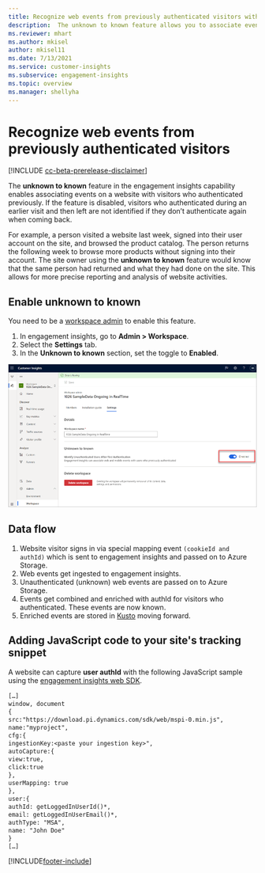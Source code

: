 ```yaml
---
title: Recognize web events from previously authenticated visitors with unknown to known
description:  The unknown to known feature allows you to associate events on a website with visitors who authenticated previously. 
ms.reviewer: mhart
ms.author: mkisel
author: mkisel11
ms.date: 7/13/2021
ms.service: customer-insights
ms.subservice: engagement-insights 
ms.topic: overview
ms.manager: shellyha
---
```

# Recognize web events from previously authenticated visitors

[!INCLUDE [cc-beta-prerelease-disclaimer](includes/cc-beta-prerelease-disclaimer.md)]

The **unknown to known** feature in the engagement insights capability enables associating events on a website with visitors who authenticated previously. If the feature is disabled, visitors who authenticated during an earlier visit and then left are not identified if they don’t authenticate again when coming back. 

For example, a person visited a website last week, signed into their user account on the site, and browsed the product catalog. The person returns the following week to browse more products without signing into their account. The site owner using the **unknown to known** feature would know that the same person had returned and what they had done on the site. This allows for more precise reporting and analysis of website activities.

## Enable unknown to known

You need to be a [workspace admin](user-roles.md) to enable this feature. 

1. In engagement insights, go to **Admin > Workspace**. 
2. Select the **Settings** tab.
3. In the **Unknown to known** section, set the toggle to **Enabled**.

![Enable unknown to known](media/U2Ktoggle.png "Enable unknown to known")

## Data flow

1. Website visitor signs in via special mapping event `(cookieId and authId)` which is sent to engagement insights and passed on to Azure Storage.
2. Web events get ingested to engagement insights.
3. Unauthenticated (unknown) web events are passed on to Azure Storage.
4. Events get combined and enriched with authId for visitors who authenticated. These events are now known.
5. Enriched events are stored in [Kusto](/azure/data-explorer/kusto/concepts.md) moving forward.

## Adding JavaScript code to your site's tracking snippet

A website can capture **user authId** with the following JavaScript sample using the [engagement insights web SDK](advanced-SDK-implementation.md).

```
[…]
window, document
{
src:"https://download.pi.dynamics.com/sdk/web/mspi-0.min.js",
name:"myproject",
cfg:{
ingestionKey:<paste your ingestion key>",
autoCapture:{
view:true,
click:true
},
userMapping: true
},
user:{
authId: getLoggedInUserId()*,
email: getLoggedInUserEmail()*,
authType: "MSA",
name: "John Doe"
}
[…]
```

[!INCLUDE[footer-include](../includes/footer-banner.md)]
